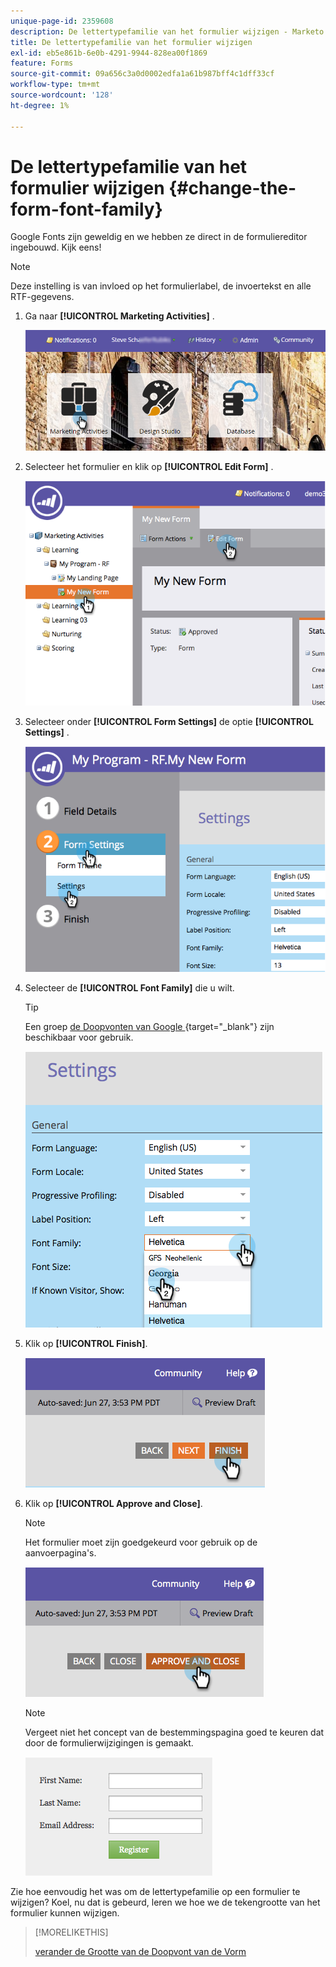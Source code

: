 ```yaml
---
unique-page-id: 2359608
description: De lettertypefamilie van het formulier wijzigen - Marketo Docs - Productdocumentatie
title: De lettertypefamilie van het formulier wijzigen
exl-id: eb5e861b-6e0b-4291-9944-828ea00f1869
feature: Forms
source-git-commit: 09a656c3a0d0002edfa1a61b987bff4c1dff33cf
workflow-type: tm+mt
source-wordcount: '128'
ht-degree: 1%

---
```


# De lettertypefamilie van het formulier wijzigen {#change-the-form-font-family}

Google Fonts zijn geweldig en we hebben ze direct in de formuliereditor ingebouwd. Kijk eens!

>[!NOTE]
>
>Deze instelling is van invloed op het formulierlabel, de invoertekst en alle RTF-gegevens.

1. Ga naar **[!UICONTROL Marketing Activities]** .

   ![](assets/login-marketing-activities.png)

1. Selecteer het formulier en klik op **[!UICONTROL Edit Form]** .

   ![](assets/image2014-9-15-15-3a47-3a27.png)

1. Selecteer onder **[!UICONTROL Form Settings]** de optie **[!UICONTROL Settings]** .

   ![](assets/image2014-9-15-15-3a47-3a56.png)

1. Selecteer de **[!UICONTROL Font Family]** die u wilt.

   >[!TIP]
   >
   >Een groep [ de Doopvonten van Google ](https://fonts.google.com/){target="_blank"} zijn beschikbaar voor gebruik.

   ![](assets/image2014-9-15-16-3a0-3a8.png)

1. Klik op **[!UICONTROL Finish]**.

   ![](assets/image2014-9-15-16-3a0-3a15.png)

1. Klik op **[!UICONTROL Approve and Close]**.

   >[!NOTE]
   >
   >Het formulier moet zijn goedgekeurd voor gebruik op de aanvoerpagina&#39;s.

   ![](assets/image2014-9-15-16-3a1-3a28.png)

   >[!NOTE]
   >
   >Vergeet niet het concept van de bestemmingspagina goed te keuren dat door de formulierwijzigingen is gemaakt.

   ![](assets/image2014-9-15-16-3a2-3a1.png)

Zie hoe eenvoudig het was om de lettertypefamilie op een formulier te wijzigen? Koel, nu dat is gebeurd, leren we hoe we de tekengrootte van het formulier kunnen wijzigen.

>[!MORELIKETHIS]
>
>[ verander de Grootte van de Doopvont van de Vorm ](/help/marketo/product-docs/demand-generation/forms/form-design/change-the-form-font-size.md)
